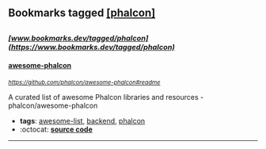 ## Bookmarks tagged [[phalcon]](https://www.bookmarks.dev/search?q=[phalcon])

_<sup><sup>[www.bookmarks.dev/tagged/phalcon](https://www.bookmarks.dev/tagged/phalcon)</sup></sup>_
---
#### [awesome-phalcon](https://github.com/phalcon/awesome-phalcon#readme)
_<sup>https://github.com/phalcon/awesome-phalcon#readme</sup>_

A curated list of awesome Phalcon libraries and resources - phalcon/awesome-phalcon
* **tags**: [awesome-list](../tagged/awesome-list.md), [backend](../tagged/backend.md), [phalcon](../tagged/phalcon.md)
* :octocat: **[source code](https://github.com/phalcon/awesome-phalcon#readme)**
---

